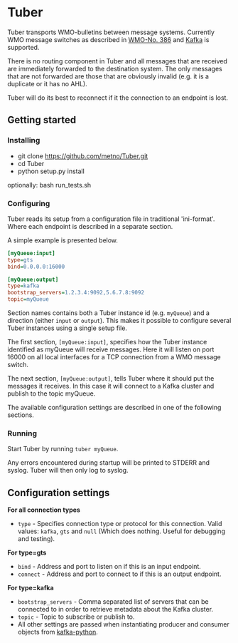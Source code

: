 # Tuber
Tuber transports WMO-bulletins between message systems. Currently WMO message switches as described in [WMO-No. 386](http://wis.wmo.int/file=2229) and [Kafka](http://kafka.apache.org/) is supported.

There is no routing component in Tuber and all messages that are received are immediately forwarded to the destination system. The only messages that are not forwarded are those that are obviously invalid (e.g. it is a duplicate or it has no AHL).

Tuber will do its best to reconnect if it the connection to an endpoint is lost.

## Getting started
### Installing 
* git clone https://github.com/metno/Tuber.git
* cd Tuber
* python setup.py install

optionally: bash run_tests.sh

### Configuring
Tuber reads its setup from a configuration file in traditional 'ini-format'. Where each endpoint is described in a separate section.

A simple example is presented below.
```ini
[myQueue:input]
type=gts
bind=0.0.0.0:16000

[myQueue:output]
type=kafka
bootstrap_servers=1.2.3.4:9092,5.6.7.8:9092
topic=myQueue
```

Section names contains both a Tuber instance id (e.g. `myQueue`) and a direction (either `input` or `output`). This makes it possible to configure several Tuber instances using a single setup file.

The first section, `[myQueue:input]`, specifies how the Tuber instance identified as myQueue will receive messages. Here it will listen on port 16000 on all local interfaces for a TCP connection from a WMO message switch.

The next section, `[myQueue:output]`, tells Tuber where it should put the messages it receives. In this case it will connect to a Kafka cluster and publish to the topic myQueue.

The available configuration settings are described in one of the following sections.

### Running
Start Tuber by running `tuber myQueue`.

Any errors encountered during startup will be printed to STDERR and syslog. Tuber will then only log to syslog.

## Configuration settings

**For all connection types**
 * `type` - Specifies connection type or protocol for this connection. Valid values: `kafka`, `gts` and `null` (Which does nothing. Useful for debugging and testing).

**For type=gts**
  * `bind` - Address and port to listen on if this is an input endpoint.
  * `connect` - Address and port to connect to if this is an output endpoint.

**For type=kafka**
  * `bootstrap_servers` - Comma separated list of servers that can be connected to in order to retrieve metadata about the Kafka cluster.
  * `topic` - Topic to subscribe or publish to.
  * All other settings are passed when instantiating producer and consumer objects from [kafka-python](http://kafka-python.readthedocs.io/en/master/index.html).

